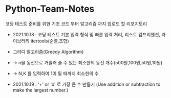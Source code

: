 # Python-Team-Notes
코딩 테스트 준비를 위한 기초 코드 부터 알고리즘 까지 업로드 할 리포지토리


* 2021.10.18 : 코딩 테스트 기본 입력 형식 및 빠른 입력 처리, 리스트 컴프리헨션, 라이브러리 itertools(순열,조합)

* 그리디 알고리즘(Greedy Algorithm) 
* -> n을 동전으로 거슬러 줄 수 있는 최소한의 동전 개수(500원,100원,50원,10원)
* -> N,K 를 입력하여 1이 될 때까지 최소한의 수


* 2021.10.19 :  '+' or 'x' 로 가장 큰 수 만들기 (Use addition or subtraction to make the largest number.)
